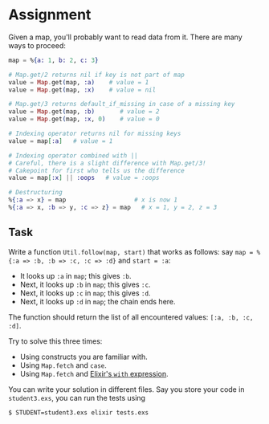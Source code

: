 # Assignment

Given a map, you'll probably want to read data from it.
There are many ways to proceed:

```elixir
map = %{a: 1, b: 2, c: 3}

# Map.get/2 returns nil if key is not part of map
value = Map.get(map, :a)    # value = 1
value = Map.get(map, :x)    # value = nil

# Map.get/3 returns default_if_missing in case of a missing key
value = Map.get(map, :b)       # value = 2
value = Map.get(map, :x, 0)    # value = 0

# Indexing operator returns nil for missing keys
value = map[:a]   # value = 1

# Indexing operator combined with ||
# Careful, there is a slight difference with Map.get/3!
# Cakepoint for first who tells us the difference
value = map[:x] || :oops   # value = :oops

# Destructuring
%{:a => x} = map                   # x is now 1
%{:a => x, :b => y, :c => z} = map   # x = 1, y = 2, z = 3
```

## Task

Write a function `Util.follow(map, start)` that works as follows:
say `map = %{:a => :b, :b => :c, :c => :d}` and `start = :a`:

* It looks up `:a` in `map`; this gives `:b`.
* Next, it looks up `:b` in `map`; this gives `:c`.
* Next, it looks up `:c` in `map`; this gives `:d`.
* Next, it looks up `:d` in `map`; the chain ends here.

The function should return the list of all encountered values: `[:a, :b, :c, :d]`.

Try to solve this three times:

* Using constructs you are familiar with.
* Using `Map.fetch` and `case`.
* Using `Map.fetch` and [Elixir's `with` expression](https://www.openmymind.net/Elixirs-With-Statement/).

You can write your solution in different files. Say you store your code in `student3.exs`, you
can run the tests using

```bash
$ STUDENT=student3.exs elixir tests.exs
```
